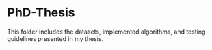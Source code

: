 # PhD-Thesis

This folder includes the datasets, implemented algorithms, and testing guidelines presented in my thesis. 
